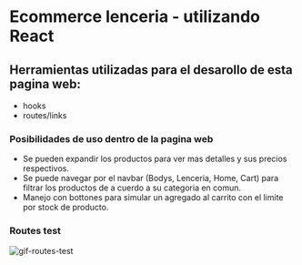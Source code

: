 # Ecommerce lenceria - utilizando React

## Herramientas utilizadas para el desarollo de esta pagina web:
- hooks
- routes/links

### Posibilidades de uso dentro de la pagina web
- Se pueden expandir los productos para ver mas detalles y sus precios respectivos. 
- Se puede navegar por el navbar (Bodys, Lenceria, Home, Cart) para filtrar los productos de a cuerdo a su categoria en comun.
- Manejo con bottones para simular un agregado al carrito con el limite por stock de producto. 

### Routes test
![gif-routes-test]()
